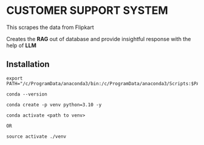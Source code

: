 <h1>CUSTOMER SUPPORT SYSTEM</h1>

<p>This scrapes the data from Flipkart</p>
<p>Creates the <b>RAG</b> out of database and provide insightful response with the help of <b>LLM</b></p>

<h2>Installation</h2>

```
export PATH="/c/ProgramData/anaconda3/bin:/c/ProgramData/anaconda3/Scripts:$PATH"
```

```
conda --version
```

```
conda create -p venv python=3.10 -y
```

```
conda activate <path to venv>

OR

source activate ./venv
```
